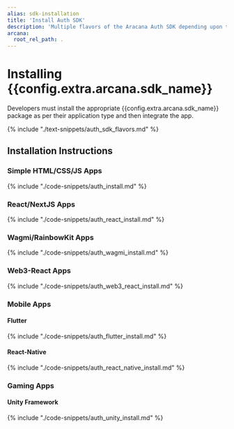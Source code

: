```yaml
---
alias: sdk-installation
title: 'Install Auth SDK'
description: 'Multiple flavors of the Aracana Auth SDK depending upon the app type. Use the correct SDK package for installation. Choose from the basic Auth package to the wrapper SDK for React Apps, Wagmi, RainbowKit apps and more.'
arcana:
  root_rel_path: .
---
```


# Installing {{config.extra.arcana.sdk_name}}

Developers must install the appropriate {{config.extra.arcana.sdk_name}} package as per their application type and then integrate the app.

{% include "./text-snippets/auth_sdk_flavors.md" %}

## Installation Instructions

### Simple HTML/CSS/JS Apps

{% include "./code-snippets/auth_install.md" %}

### React/NextJS Apps

{% include "./code-snippets/auth_react_install.md" %}

### Wagmi/RainbowKit Apps

{% include "./code-snippets/auth_wagmi_install.md" %}

### Web3-React Apps

{% include "./code-snippets/auth_web3_react_install.md" %}

### Mobile Apps

#### Flutter

{% include "./code-snippets/auth_flutter_install.md" %}

#### React-Native

{% include "./code-snippets/auth_react_native_install.md" %}

### Gaming Apps

#### Unity Framework

{% include "./code-snippets/auth_unity_install.md" %}